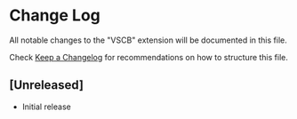 # Change Log
All notable changes to the "VSCB" extension will be documented in this file.

Check [Keep a Changelog](http://keepachangelog.com/) for recommendations on how to structure this file.

## [Unreleased]
- Initial release